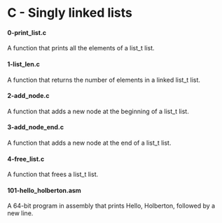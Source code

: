 # C - Singly linked lists
#### 0-print_list.c
A function that prints all the elements of a list_t list.

#### 1-list_len.c
A function that returns the number of elements in a linked list_t list.

#### 2-add_node.c
A function that adds a new node at the beginning of a list_t list.

#### 3-add_node_end.c
A function that adds a new node at the end of a list_t list.

#### 4-free_list.c
 A function that frees a list_t list.

#### 101-hello_holberton.asm
A 64-bit program in assembly that prints Hello, Holberton, followed by a new line.
